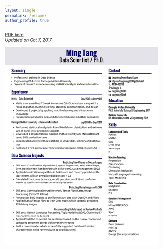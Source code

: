 ```yaml
---
layout: single
permalink: /resume/
author_profile: true
---
```


[PDF here](/files/resume/Resume_MingTang_0115.pdf)  
*Updated on Oct 7, 2017*

<center><img src="/files/resume/Resume_MingTang_0115-1.jpg" width="1500"></center>
